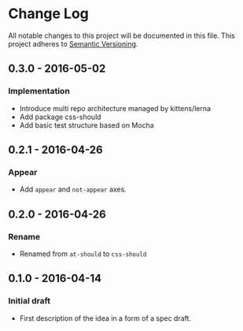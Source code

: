# Change Log
All notable changes to this project will be documented in this file.
This project adheres to [Semantic Versioning](http://semver.org/spec/v2.0.0.html).

## 0.3.0 - 2016-05-02
### Implementation
- Introduce multi repo architecture managed by kittens/lerna
- Add package css-should
- Add basic test structure based on Mocha

## 0.2.1 - 2016-04-26
### Appear
- Add `appear` and `not-appear` axes.

## 0.2.0 - 2016-04-26
### Rename
- Renamed from `at-should` to `css-should`

## 0.1.0 - 2016-04-14
### Initial draft
- First description of the idea in a form of a spec draft.
